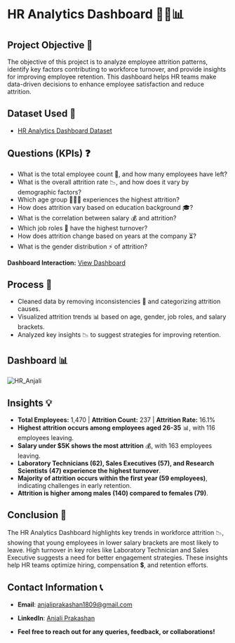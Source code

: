 
# HR Analytics Dashboard 🤵‍♀️📊

## Project Objective 🎯
The objective of this project is to analyze employee attrition patterns, identify key factors contributing to workforce turnover, and provide insights for improving employee retention. This dashboard helps HR teams make data-driven decisions to enhance employee satisfaction and reduce attrition.

## Dataset Used 📂
- [HR Analytics Dashboard Dataset](https://github.com/AnjaliPrakashan/Data-Analysis-HR-Analytics/blob/main/HR_Analytics.csv)

## Questions (KPIs) ❓
- What is the total employee count 🏢, and how many employees have left?
- What is the overall attrition rate 📉, and how does it vary by demographic factors?
- Which age group 👶👨🏻 experiences the highest attrition?
- How does attrition vary based on education background 🎓?
- What is the correlation between salary 💰 and attrition?
- Which job roles 💼 have the highest turnover?
- How does attrition change based on years at the company ⏳?
- What is the gender distribution ⚡ of attrition?

**Dashboard Interaction:** [View Dashboard](https://github.com/AnjaliPrakashan/Data-Analysis-HR-Analytics/blob/main/HR_Anjali.png)

## Process 🔄
- Cleaned data by removing inconsistencies 🧹 and categorizing attrition causes.
- Visualized attrition trends 📊 based on age, gender, job roles, and salary brackets.
- Analyzed key insights 📉 to suggest strategies for improving retention.

## Dashboard 📊
![HR_Anjali](https://github.com/user-attachments/assets/7b2175ab-1d84-4112-89cd-073229831fe1)

## Insights 💡
- **Total Employees:** 1,470 | **Attrition Count:** 237 | **Attrition Rate:** 16.1%
- **Highest attrition occurs among employees aged 26-35** 📊, with 116 employees leaving.
- **Salary under $5K shows the most attrition** 💰, with 163 employees leaving.
- **Laboratory Technicians (62), Sales Executives (57), and Research Scientists (47) experience the highest turnover**.
- **Majority of attrition occurs within the first year (59 employees)**, indicating challenges in early retention.
- **Attrition is higher among males (140) compared to females (79)**.

## Conclusion 📝
The HR Analytics Dashboard highlights key trends in workforce attrition 📉, showing that young employees in lower salary brackets are most likely to leave. High turnover in key roles like Laboratory Technician and Sales Executive suggests a need for better engagement strategies. These insights help HR teams optimize hiring, compensation 💲, and retention efforts.

## Contact Information 📞
- **Email**: [anjaliprakashan1809@gmail.com](mailto:anjaliprakashan1809@gmail.com)
  
- **LinkedIn**: [Anjali Prakashan](https://www.linkedin.com/in/anjali-prakashan)
  
- **Feel free to reach out for any queries, feedback, or collaborations!**

